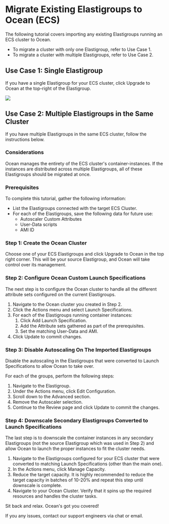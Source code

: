 # Migrate Existing Elastigroups to Ocean (ECS)

The following tutorial covers importing any existing Elastigroups running an ECS cluster to Ocean.

- To migrate a cluster with only one Elastigroup, refer to Use Case 1.
- To migrate a cluster with multiple Elastigroups, refer to Use Case 2.

## Use Case 1: Single Elastigroup

If you have a single Elastigroup for your ECS cluster, click Upgrade to Ocean at the top-right of the Elastigroup.

<img src="/ocean/_media/tutorials-migrate-existingeg-forecs-01.png" />

## Use Case 2: Multiple Elastigroups in the Same Cluster

If you have multiple Elastigroups in the same ECS cluster, follow the instructions below.

### Considerations

Ocean manages the entirety of the ECS cluster's container-instances. If the instances are distributed across multiple Elastigroups, all of these Elastigroups should be migrated at once.

### Prerequisites

To complete this tutorial, gather the following information:

- List the Elastigroups connected with the target ECS Cluster.
- For each of the Elastigroups, save the following data for future use:
  - Autoscaler Custom Attributes
  - User-Data scripts
  - AMI ID

### Step 1: Create the Ocean Cluster

Choose one of your ECS Elastigroups and click Upgrade to Ocean in the top right corner. This will be your source Elastigroup, and Ocean will take control over its management.

### Step 2: Configure Ocean Custom Launch Specifications

The next step is to configure the Ocean cluster to handle all the different attribute sets configured on the current Elastigroups.

1. Navigate to the Ocean cluster you created in Step 2.
2. Click the Actions menu and select Launch Specifications.
3. For each of the Elastigroups running container instances:
   1. Click Add Launch Specification.
   2. Add the Attribute sets gathered as part of the prerequisites.
   3. Set the matching User-Data and AMI.
4. Click Update to commit changes.

### Step 3: Disable Autoscaling On The Imported Elastigroups

Disable the autoscaling in the Elastigroups that were converted to Launch Specifications to allow Ocean to take over.

For each of the groups, perform the following steps:

1. Navigate to the Elastigroup.
2. Under the Actions menu, click Edit Configuration.
3. Scroll down to the Advanced section.
4. Remove the Autoscaler selection.
5. Continue to the Review page and click Update to commit the changes.

### Step 4: Downscale Secondary Elastigroups Converted to Launch Specifications

The last step is to downscale the container instances in any secondary Elastigroups (not the source Elastigroup which was used in Step 2) and allow Ocean to launch the proper instances to fit the cluster needs.

1. Navigate to the Elastigroups configured for your ECS cluster that were converted to matching Launch Specifications (other than the main one).
2. In the Actions menu, click Manage Capacity.
3. Reduce the target capacity. It is highly recommended to reduce the target capacity in batches of 10-20% and repeat this step until downscale is complete.
4. Navigate to your Ocean Cluster. Verify that it spins up the required resources and handles the cluster tasks.

Sit back and relax. Ocean's got you covered!

If you any issues, contact our support engineers via chat or email.
